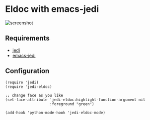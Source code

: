 # Eldoc with emacs-jedi

![screenshot](https://github.com/syohex/emacs-jedi-eldoc/raw/master/image/jedi-eldoc-sample.png)


## Requirements
* [jedi](https://github.com/davidhalter/jedi)
* [emacs-jedi](https://github.com/tkf/emacs-jedi)


## Configuration

```` elisp
(require 'jedi)
(require 'jedi-eldoc)

;; change face as you like
(set-face-attribute 'jedi-eldoc:highlight-function-argument nil
                    :foreground "green")

(add-hook 'python-mode-hook 'jedi-eldoc-mode)
````
